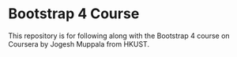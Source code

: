 # Bootstrap 4 Course
This repository is for following along with the Bootstrap 4 course on Coursera by Jogesh Muppala from HKUST.

